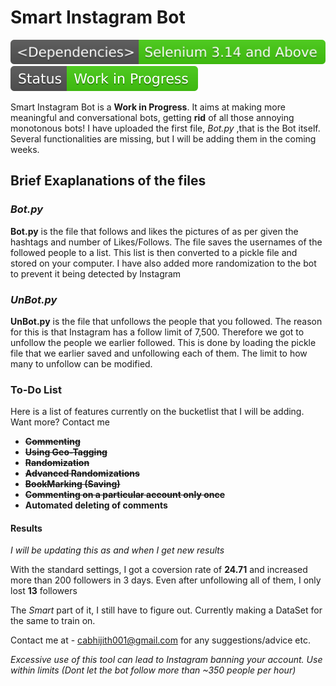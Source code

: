 <h1>Smart Instagram Bot</h1>

<img src="_Dependencies_-Selenium_3.14_and_Above-_brightgreen_.svg">  <img src = "Status-Work in Progress-success.svg">

Smart Instagram Bot is a <b>Work in Progress</b>. It aims at making more meaningful and conversational bots, getting  <b>rid</b> of all those annoying monotonous bots! I have uploaded the first file, <i>Bot.py</i> ,that is the Bot itself. Several functionalities are missing, but I will be adding them in the coming weeks.

<h2> Brief Exaplanations of the files</h2>

<h3><i>Bot.py</i></h3>
<b>Bot.py</b> is the file that follows and likes the pictures of as per given the hashtags and number of Likes/Follows. The file saves the usernames of the followed people to a list. This list is then converted to a pickle file and stored on your computer. I have also added more randomization to the bot to prevent it being detected by Instagram


<h3><i>UnBot.py</i></h3>
<b>UnBot.py</b> is the file that unfollows the people that you followed. The reason for this is that Instagram has a follow limit of 7,500. Therefore we got to unfollow the people we earlier followed. This is done by loading the pickle file that we earlier saved and unfollowing each of them. The limit to how many to unfollow can be modified.

<h3>To-Do List</h3>

Here is a list of features currently on the bucketlist that I will be adding. Want more? Contact me
  <ul>
  <li><strike><b>Commenting</b></strike></li>
  <li><strike><b>Using Geo-Tagging</b></strike></li>
  <li><strike><b>Randomization</b></strike></li>
  <li><b><strike>Advanced Randomizations</strike></b></li>
  <li><b><strike>BookMarking (Saving)</strike></b></li>
  <li><b><strike>Commenting on a particular account only once</strike></b></li>
  <li><b>Automated deleting of comments</b></li>
  
 </ul>

<h4>Results</h4>
<i> I will be updating this as and when I get new results</i>

With the standard settings, I got a coversion rate of <b>24.71</b> and increased more than 200 followers in 3 days. 
Even after unfollowing all of them, I only lost <b>13</b> followers




The <i>Smart</i> part of it, I still have to figure out. Currently making a DataSet for the same to train on.

Contact me at - cabhijith001@gmail.com for any suggestions/advice etc.


<i> Excessive use of this tool can lead to Instagram banning your account. Use within limits (Dont let the bot follow more than ~350 people per hour) </i>
